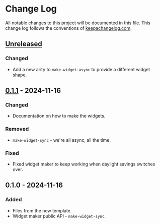 # Change Log
All notable changes to this project will be documented in this file. This change log follows the conventions of [keepachangelog.com](http://keepachangelog.com/).

## [Unreleased]
### Changed
- Add a new arity to `make-widget-async` to provide a different widget shape.

## [0.1.1] - 2024-11-16
### Changed
- Documentation on how to make the widgets.

### Removed
- `make-widget-sync` - we're all async, all the time.

### Fixed
- Fixed widget maker to keep working when daylight savings switches over.

## 0.1.0 - 2024-11-16
### Added
- Files from the new template.
- Widget maker public API - `make-widget-sync`.

[Unreleased]: https://sourcehost.site/your-name/aoc-2018/compare/0.1.1...HEAD
[0.1.1]: https://sourcehost.site/your-name/aoc-2018/compare/0.1.0...0.1.1
